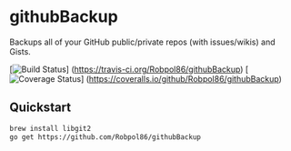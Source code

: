 # githubBackup

Backups all of your GitHub public/private repos (with issues/wikis) and Gists.

[![Build Status](https://img.shields.io/travis/Robpol86/githubBackup/master.svg?style=flat-square&label=Travis%20CI)]
(https://travis-ci.org/Robpol86/githubBackup)
[![Coverage Status](https://img.shields.io/coveralls/Robpol86/githubBackup/master.svg?style=flat-square&label=Coveralls)]
(https://coveralls.io/github/Robpol86/githubBackup)

## Quickstart

```bash
brew install libgit2
go get https://github.com/Robpol86/githubBackup
```
